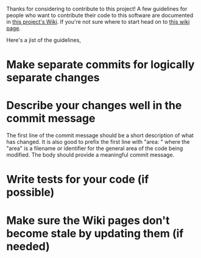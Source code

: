 Thanks for considering to contribute to this project! A few guidelines for
people who want to contribute their code to this software are documented in
[this project's Wiki](https://github.com/commons-app/apps-android-commons/wiki/Contributing-Guidelines).
If you're not sure where to start head on to [this wiki page](https://github.com/commons-app/apps-android-commons/wiki/Volunteers-welcome!).

Here's a jist of the guidelines,

# Make separate commits for logically separate changes

# Describe your changes well in the commit message

The first line of the commit message should be a short description of what has
changed. It is also good to prefix the first line with "area: " where the "area"
is a filename or identifier for the general area of the code being modified.
The body should provide a meaningful commit message.

# Write tests for your code (if possible)

# Make sure the Wiki pages don't become stale by updating them (if needed)